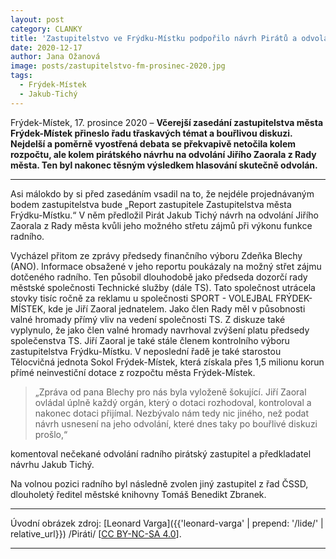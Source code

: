 ```yaml
---
layout: post
category: CLANKY
title: 'Zastupitelstvo ve Frýdku-Místku podpořilo návrh Pirátů a odvolalo radního Jiřího Zaorala (ČSSD)'
date: 2020-12-17
author: Jana Ožanová
image: posts/zastupitelstvo-fm-prosinec-2020.jpg
tags:
  - Frýdek-Místek
  - Jakub-Tichý
---
```


Frýdek-Místek, 17. prosince 2020 – **Včerejší zasedání zastupitelstva města Frýdek-Místek přineslo řadu třaskavých témat a bouřlivou diskuzi. Nejdelší a poměrně vyostřená debata se překvapivě netočila kolem rozpočtu, ale kolem pirátského návrhu na odvolání Jiřího Zaorala z Rady města. Ten byl nakonec těsným výsledkem hlasování skutečně odvolán.**

<hr />

Asi málokdo by si před zasedáním vsadil na to, že nejdéle projednávaným bodem zastupitelstva bude „Report zastupitele Zastupitelstva města Frýdku-Místku.“ V něm předložil Pirát Jakub Tichý návrh na odvolání Jiřího Zaorala z Rady města kvůli jeho možného střetu zájmů při výkonu funkce radního.

Vycházel přitom ze zprávy předsedy finančního výboru Zdeňka Blechy (ANO). Informace obsažené v jeho reportu poukázaly na možný střet zájmu dotčeného radního. Ten působil dlouhodobě jako předseda dozorčí rady městské společnosti Technické služby (dále TS). Tato společnost utrácela stovky tisíc ročně za reklamu u společnosti SPORT - VOLEJBAL FRÝDEK-MÍSTEK, kde je Jiří Zaoral jednatelem. Jako člen Rady měl v působnosti valné hromady přímý vliv na vedení společnosti TS. Z diskuze také vyplynulo, že jako člen valné hromady navrhoval zvýšení platu předsedy společenstva TS. Jiří Zaoral je také stále členem kontrolního výboru zastupitelstva Frýdku-Místku. V neposlední řadě je také starostou Tělocvičná jednota Sokol Frýdek-Místek, která získala přes 1,5 milionu korun přímé neinvestiční dotace z rozpočtu města Frýdek-Místek.

> „Zpráva od pana Blechy pro nás byla vyloženě šokující. Jiří Zaoral ovládal úplně každý orgán, který o dotaci rozhodoval, kontroloval a nakonec dotaci přijímal. Nezbývalo nám tedy nic jiného, než podat návrh usnesení na jeho odvolání, které dnes taky po bouřlivé diskuzi prošlo,“

komentoval nečekané odvolání radního pirátský zastupitel a předkladatel návrhu Jakub Tichý.

Na volnou pozici radního byl následně zvolen jiný zastupitel z řad ČSSD, dlouholetý ředitel městské knihovny Tomáš Benedikt Zbranek.

---

Úvodní obrázek zdroj: [Leonard Varga]({{'leonard-varga' | prepend: '/lide/' | relative_url}}) /Piráti/ \[[CC BY-NC-SA 4.0](https://creativecommons.org/licenses/by-nc-sa/4.0/deed.cs)\].

- - -
